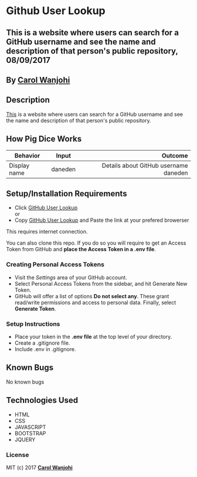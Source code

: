# Github User Lookup
## This is a website where users can search for a GitHub username and see the name and description of that person's public repository, 08/09/2017

## By **[Carol Wanjohi](https://github.com/carolwanjohi)**

## Description
[This](https://carolwanjohi.github.io/github-user-lookup/) is a website where users can search for a GitHub username and see the name and description of that person's public repository.

## How Pig Dice Works
| Behavior        | Input           | Outcome  |
| ------------- |:-------------:| -----:|
| Display name | daneden | Details about GitHub username daneden  |

## Setup/Installation Requirements

* Click [GitHub User Lookup](https://carolwanjohi.github.io/github-user-lookup/) <br/>
  or <br/>
* Copy [GitHub User Lookup](https://carolwanjohi.github.io/github-user-lookup/) and  Paste the link at your prefered browerser

This requires internet connection.

You can also clone this repo. If you do so you will require to get an Access Token from GitHub and **place the Access Token in a .env file**.

### Creating Personal Access Tokens
* Visit the _Settings_ area of your GitHub account.
* Select Personal Access Tokens from the sidebar, and hit Generate New Token.
* GitHub will offer a list of options **Do not select any**. These grant read/write permissions and access to personal data. Finally, select **Generate Token**. 

### Setup Instructions
* Place your token in the **.env file** at the top level of your directory. 
* Create a .gitignore file.
* Include .env in .gitignore.

## Known Bugs

No known bugs

## Technologies Used

- HTML
- CSS
- JAVASCRIPT
- BOOTSTRAP
- JQUERY

### License

MIT (c) 2017 **[Carol Wanjohi](https://github.com/carolwanjohi)**
